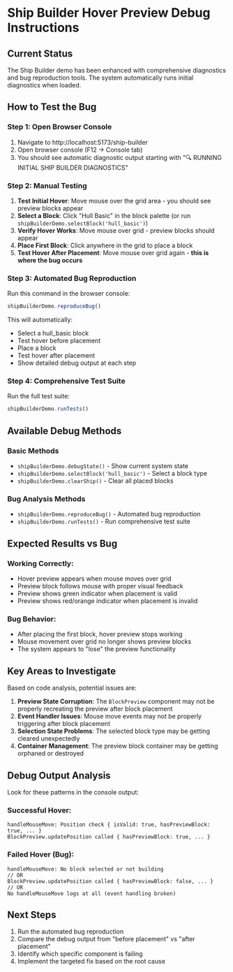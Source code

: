 # Ship Builder Hover Preview Debug Instructions

## Current Status
The Ship Builder demo has been enhanced with comprehensive diagnostics and bug reproduction tools. The system automatically runs initial diagnostics when loaded.

## How to Test the Bug

### Step 1: Open Browser Console
1. Navigate to http://localhost:5173/ship-builder
2. Open browser console (F12 → Console tab)
3. You should see automatic diagnostic output starting with "🔍 RUNNING INITIAL SHIP BUILDER DIAGNOSTICS"

### Step 2: Manual Testing
1. **Test Initial Hover**: Move mouse over the grid area - you should see preview blocks appear
2. **Select a Block**: Click "Hull Basic" in the block palette (or run `shipBuilderDemo.selectBlock('hull_basic')`)
3. **Verify Hover Works**: Move mouse over grid - preview blocks should appear
4. **Place First Block**: Click anywhere in the grid to place a block
5. **Test Hover After Placement**: Move mouse over grid again - **this is where the bug occurs**

### Step 3: Automated Bug Reproduction
Run this command in the browser console:
```javascript
shipBuilderDemo.reproduceBug()
```

This will automatically:
- Select a hull_basic block
- Test hover before placement
- Place a block
- Test hover after placement
- Show detailed debug output at each step

### Step 4: Comprehensive Test Suite
Run the full test suite:
```javascript
shipBuilderDemo.runTests()
```

## Available Debug Methods

### Basic Methods
- `shipBuilderDemo.debugState()` - Show current system state
- `shipBuilderDemo.selectBlock('hull_basic')` - Select a block type
- `shipBuilderDemo.clearShip()` - Clear all placed blocks

### Bug Analysis Methods
- `shipBuilderDemo.reproduceBug()` - Automated bug reproduction
- `shipBuilderDemo.runTests()` - Run comprehensive test suite

## Expected Results vs Bug

### Working Correctly:
- Hover preview appears when mouse moves over grid
- Preview block follows mouse with proper visual feedback
- Preview shows green indicator when placement is valid
- Preview shows red/orange indicator when placement is invalid

### Bug Behavior:
- After placing the first block, hover preview stops working
- Mouse movement over grid no longer shows preview blocks
- The system appears to "lose" the preview functionality

## Key Areas to Investigate

Based on code analysis, potential issues are:

1. **Preview State Corruption**: The `BlockPreview` component may not be properly recreating the preview after block placement
2. **Event Handler Issues**: Mouse move events may not be properly triggering after block placement
3. **Selection State Problems**: The selected block type may be getting cleared unexpectedly
4. **Container Management**: The preview block container may be getting orphaned or destroyed

## Debug Output Analysis

Look for these patterns in the console output:

### Successful Hover:
```
handleMouseMove: Position check { isValid: true, hasPreviewBlock: true, ... }
BlockPreview.updatePosition called { hasPreviewBlock: true, ... }
```

### Failed Hover (Bug):
```
handleMouseMove: No block selected or not building
// OR
BlockPreview.updatePosition called { hasPreviewBlock: false, ... }
// OR
No handleMouseMove logs at all (event handling broken)
```

## Next Steps

1. Run the automated bug reproduction
2. Compare the debug output from "before placement" vs "after placement"
3. Identify which specific component is failing
4. Implement the targeted fix based on the root cause
